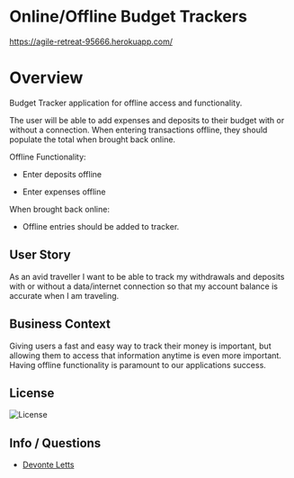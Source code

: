 # Online/Offline Budget Trackers

https://agile-retreat-95666.herokuapp.com/

# Overview

Budget Tracker application for offline access and functionality.

The user will be able to add expenses and deposits to their budget with or without a connection. When entering transactions offline, they should populate the total when brought back online.

Offline Functionality:

  * Enter deposits offline

  * Enter expenses offline

When brought back online:

  * Offline entries should be added to tracker.

## User Story
As an avid traveller I want to be able to track my withdrawals and deposits with or without a data/internet connection so that my account balance is accurate when I am traveling.

## Business Context

Giving users a fast and easy way to track their money is important, but allowing them to access that information anytime is even more important. Having offline functionality is paramount to our applications success.

## License

![License](https://img.shields.io/badge/License-Made%20by%20spacedel-orange)

## Info / Questions

- [Devonte Letts](https://github.com/spacedel)
